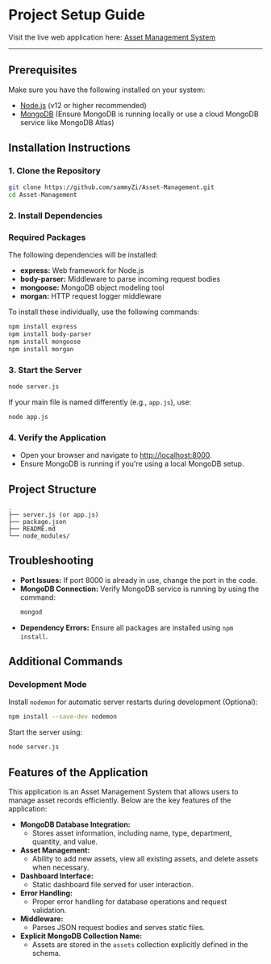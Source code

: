 # Project Setup Guide

Visit the live web application here: [Asset Management System](https://assetmanager-one.vercel.app/index.html)

---

## Prerequisites
Make sure you have the following installed on your system:

- [Node.js](https://nodejs.org/) (v12 or higher recommended)
- [MongoDB](https://www.mongodb.com/try/download/community) (Ensure MongoDB is running locally or use a cloud MongoDB service like MongoDB Atlas)

## Installation Instructions

### 1. Clone the Repository
```bash
git clone https://github.com/sammyZi/Asset-Management.git
cd Asset-Management
```

### 2. Install Dependencies

### Required Packages

The following dependencies will be installed:

- **express:** Web framework for Node.js
- **body-parser:** Middleware to parse incoming request bodies
- **mongoose:** MongoDB object modeling tool
- **morgan:** HTTP request logger middleware

To install these individually, use the following commands:

```bash
npm install express
npm install body-parser
npm install mongoose
npm install morgan
```

### 3. Start the Server
```bash
node server.js
```

If your main file is named differently (e.g., `app.js`), use:
```bash
node app.js
```

### 4. Verify the Application
- Open your browser and navigate to [http://localhost:8000](http://localhost:8000).
- Ensure MongoDB is running if you're using a local MongoDB setup.

## Project Structure
```plaintext
.
├── server.js (or app.js)
├── package.json
├── README.md
└── node_modules/
```

## Troubleshooting

- **Port Issues:** If port 8000 is already in use, change the port in the code.
- **MongoDB Connection:** Verify MongoDB service is running by using the command:
  ```bash
  mongod
  ```
- **Dependency Errors:** Ensure all packages are installed using `npm install`.

## Additional Commands

### Development Mode
Install `nodemon` for automatic server restarts during development (Optional):
```bash
npm install --save-dev nodemon
```
Start the server using:
```bash
node server.js
```
## Features of the Application
This application is an Asset Management System that allows users to manage asset records efficiently. Below are the key features of the application:

- **MongoDB Database Integration:**
  - Stores asset information, including name, type, department, quantity, and value.
- **Asset Management:**
  - Ability to add new assets, view all existing assets, and delete assets when necessary.
- **Dashboard Interface:**
  - Static dashboard file served for user interaction.
- **Error Handling:**
  - Proper error handling for database operations and request validation.
- **Middleware:**
  - Parses JSON request bodies and serves static files.
- **Explicit MongoDB Collection Name:**
  - Assets are stored in the `assets` collection explicitly defined in the schema.



